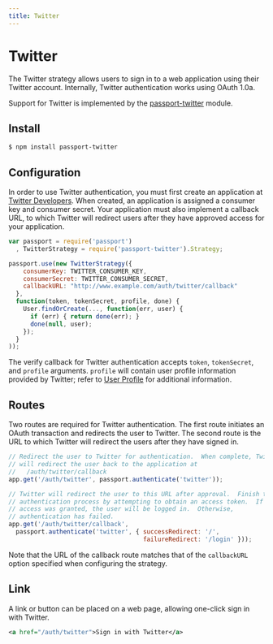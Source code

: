 ```yaml
---
title: Twitter
---
```


# Twitter

The Twitter strategy allows users to sign in to a web application using their
Twitter account.  Internally, Twitter authentication works using OAuth 1.0a.

Support for Twitter is implemented by the [passport-twitter](https://github.com/jaredhanson/passport-twitter)
module.

## Install

```bash
$ npm install passport-twitter
```

## Configuration

In order to use Twitter authentication, you must first create an application at
[Twitter Developers](https://dev.twitter.com/).  When created, an application is
assigned a consumer key and consumer secret.  Your application must also
implement a callback URL, to which Twitter will redirect users after they have
approved access for your application.

```javascript
var passport = require('passport')
  , TwitterStrategy = require('passport-twitter').Strategy;

passport.use(new TwitterStrategy({
    consumerKey: TWITTER_CONSUMER_KEY,
    consumerSecret: TWITTER_CONSUMER_SECRET,
    callbackURL: "http://www.example.com/auth/twitter/callback"
  },
  function(token, tokenSecret, profile, done) {
    User.findOrCreate(..., function(err, user) {
      if (err) { return done(err); }
      done(null, user);
    });
  }
));
```

The verify callback for Twitter authentication accepts `token`, `tokenSecret`,
and `profile` arguments.  `profile` will contain user profile information
provided by Twitter; refer to [User Profile](/guide/profile/) for additional
information.

## Routes

Two routes are required for Twitter authentication.  The first route initiates
an OAuth transaction and redirects the user to Twitter.  The second route is the
URL to which Twitter will redirect the users after they have signed in.

```javascript
// Redirect the user to Twitter for authentication.  When complete, Twitter
// will redirect the user back to the application at
//   /auth/twitter/callback
app.get('/auth/twitter', passport.authenticate('twitter'));

// Twitter will redirect the user to this URL after approval.  Finish the
// authentication process by attempting to obtain an access token.  If
// access was granted, the user will be logged in.  Otherwise,
// authentication has failed.
app.get('/auth/twitter/callback',
  passport.authenticate('twitter', { successRedirect: '/',
                                     failureRedirect: '/login' }));
```

Note that the URL of the callback route matches that of the `callbackURL` option
specified when configuring the strategy.

## Link

A link or button can be placed on a web page, allowing one-click sign in with
Twitter.

```xml
<a href="/auth/twitter">Sign in with Twitter</a>
```
